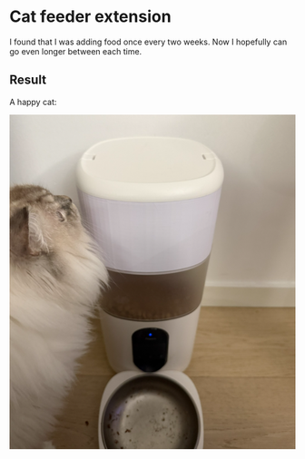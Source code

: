 # Cat feeder extension

I found that I was adding food once every two weeks. Now I hopefully can go even longer between each time.

## Result

A happy cat:

![result](result.png)
